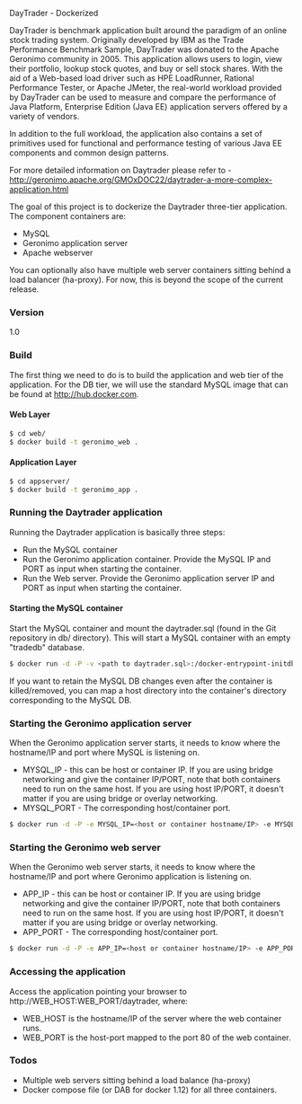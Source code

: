 DayTrader - Dockerized

DayTrader is benchmark application built around the paradigm of an online stock trading system.
Originally developed by IBM as the Trade Performance Benchmark Sample, DayTrader was donated to
the Apache Geronimo community in 2005. This application allows users to login, view their portfolio,
lookup stock quotes, and buy or sell stock shares. With the aid of a Web-based load driver such as
HPE LoadRunner, Rational Performance Tester, or Apache JMeter, the real-world workload provided by
DayTrader can be used to measure and compare the performance of Java Platform, Enterprise Edition
(Java EE) application servers offered by a variety of vendors.

In addition to the full workload, the application also contains a set of primitives used for functional
and performance testing of various Java EE components and common design patterns.

For more detailed information on Daytrader please refer to - http://geronimo.apache.org/GMOxDOC22/daytrader-a-more-complex-application.html

The goal of this project is to dockerize the Daytrader three-tier application. The component containers are:
  - MySQL
  - Geronimo application server
  - Apache webserver

You can optionally also have multiple web server containers sitting behind a load balancer (ha-proxy).
For now, this is beyond the scope of the current release.

### Version
1.0

### Build
The first thing we need to do is to build the application and web tier of the application. For the DB tier,
we will use the standard MySQL image that can be found at http://hub.docker.com.

#### Web Layer
```sh
$ cd web/
$ docker build -t geronimo_web .
```

#### Application Layer

```sh
$ cd appserver/
$ docker build -t geronimo_app .
```

### Running the Daytrader application

Running the Daytrader application is basically three steps:
  - Run the MySQL container
  - Run the Geronimo application container. Provide the MySQL IP and PORT as input when starting the container.
  - Run the Web server. Provide the Geronimo application server IP and PORT as input when starting the container.

#### Starting the MySQL container

Start the MySQL container and mount the daytrader.sql (found in the Git repository in db/ directory). This will start
a MySQL container with an empty "tradedb" database.
```sh
$ docker run -d -P -v <path to daytrader.sql>:/docker-entrypoint-initdb.d/daytrader.sql -e MYSQL_ROOT_PASSWORD=mysql mysql:latest
```

If you want to retain the MySQL DB changes even after the container is killed/removed, you can map a host directory into the container's
directory corresponding to the MySQL DB.

### Starting the Geronimo application server

When the Geronimo application server starts, it needs to know where the hostname/IP and port where MySQL is listening on.
  - MYSQL_IP - this can be host or container IP. If you are using bridge networking and give the container IP/PORT, note that both containers need to run on the same host. If you are using host IP/PORT, it doesn't matter if you are using bridge or overlay networking.
  - MYSQL_PORT - The corresponding host/container port.
```sh
$ docker run -d -P -e MYSQL_IP=<host or container hostname/IP> -e MYSQL_PORT=<host or container port> geronimo_app geronimo
```

### Starting the Geronimo web server

When the Geronimo web server starts, it needs to know where the hostname/IP and port where Geronimo application is listening on.
  - APP_IP - this can be host or container IP. If you are using bridge networking and give the container IP/PORT, note that both containers need to run on the same host. If you are using host IP/PORT, it doesn't matter if you are using bridge or overlay networking.
  - APP_PORT - The corresponding host/container port.
```sh
$ docker run -d -P -e APP_IP=<host or container hostname/IP> -e APP_PORT=<host or container port> geronimo_web webserver
```

### Accessing the application
Access the application pointing your browser to http://WEB_HOST:WEB_PORT/daytrader, where:
  - WEB_HOST is the hostname/IP of the server where the web container runs.
  - WEB_PORT is the host-port mapped to the port 80 of the web container.

### Todos

 - Multiple web servers sitting behind a load balance (ha-proxy)
 - Docker compose file (or DAB for docker 1.12) for all three containers.
